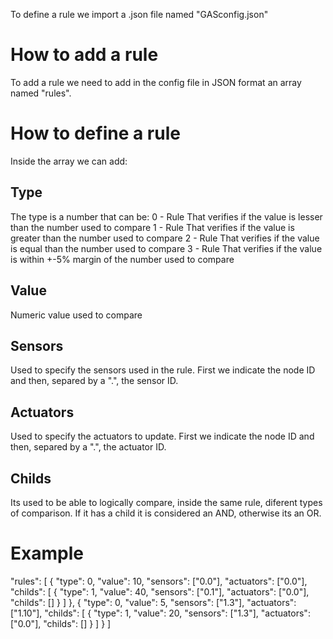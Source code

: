 To define a rule we import a .json file named "GASconfig.json"

# How to add a rule

To add a rule we need to add in the config file in JSON format an array named "rules".

# How to define a rule

Inside the array we can add:

## Type
 The type is a number that can be:
0 - Rule That verifies if the value is lesser than the number used to compare
1 - Rule That verifies if the value is greater than the number used to compare
2 - Rule That verifies if the value is equal than the number used to compare
3 - Rule That verifies if the value is within +-5% margin of the number used to compare

## Value
Numeric value used to compare

## Sensors
Used to specify the sensors used in the rule. 
First we indicate the node ID and then, separed by a ".", the sensor ID.

## Actuators
Used to specify the actuators to update.
First we indicate the node ID and then, separed by a ".", the actuator ID.

## Childs
Its used to be able to logically compare, inside the same rule, diferent types of comparison.
If it has a child it is considered an AND, otherwise its an OR.  

# Example

"rules": [
                {
                    "type": 0,
                    "value": 10,
                    "sensors": ["0.0"],
                    "actuators": ["0.0"],
                    "childs": [
                        {
                            "type": 1,
                            "value": 40,
                            "sensors": ["0.1"],
                            "actuators": ["0.0"],
                            "childs": []
                        }
                    ]
                },
                {
                    "type": 0,
                    "value": 5,
                    "sensors": ["1.3"],
                    "actuators": ["1.10"],
                    "childs": [
                        {
                            "type": 1,
                            "value": 20,
                            "sensors": ["1.3"],
                            "actuators": ["0.0"],
                            "childs": []
                        }
                    ]
                }
            ]

